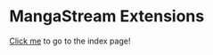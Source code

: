 # MangaStream Extensions
[Click me](https://ivanmatthew.github.io/netsky-fork-generic/) to go to the index page!
